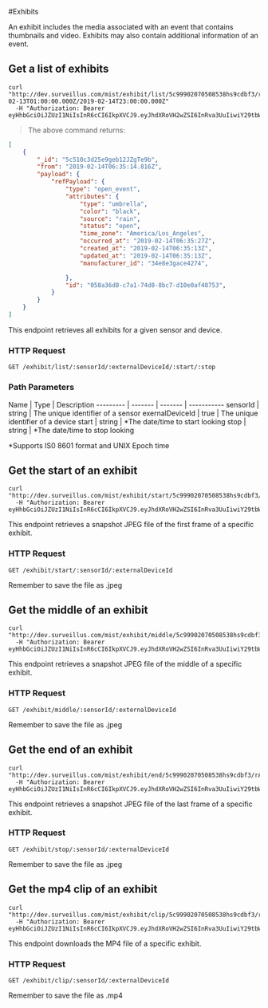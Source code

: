 #Exhibits

An exhibit includes the media associated with an event that contains thumbnails and video. Exhibits may also contain additional information of an event.

## Get a list of exhibits

```shell
curl "http://dev.surveillus.com/mist/exhibit/list/5c99902070508538hs9cdbf3/rA2920r4tW2JzgtSCz304agEAe92/2019-02-13T01:00:00.000Z/2019-02-14T23:00:00.000Z"
  -H "Authorization: Bearer eyHhbGciOiJZUzI1NiIsInR6cCI6IkpXVCJ9.eyJhdXRoVH2wZSI6InRva3UuIiwiY29tbWVudCI6IlJlbW90ZSBMb2NrIJzzWXIgT25lIiwibG9ja1N0XYRlSWQiOiJPbmUiLCJ1dWlkIjoiUjI3c1ZaOEhXaU5DdFRCMiIsInN1YiI6IkFQSSBBY2Nlc3MiLCJpc3N1ZXIiOiJTdXJ2ZWlsbHTvIERldmVsb3BtZW50IiwiYXVkaWVuY2UiOiJwcmUtQWxwaGiLCJzdWJqZWN0IjoiQVBJIEFjY2VzcyIsImV4cGlyZXNJbiI6IjI0aCIsImlhdCI6MTU0OTY2OTkzMiwiZXhwIjoxNTQ5NzU2MzMyfQ.Xv7Md43ZuC4GaWdi822WdDx78pa_QcM7_wkHjWgumuI"
```

> The above command returns:

```json
[
    {
        "_id": "5c510c3d25e9geb12JZgTe9b",
        "from": "2019-02-14T06:35:14.816Z",
        "payload": {
            "refPayload": {
                "type": "open_event",
                "attributes": {
                    "type": "umbrella",
                    "color": "black",
                    "source": "rain",
                    "status": "open",
                    "time_zone": "America/Los_Angeles",
                    "occurred_at": "2019-02-14T06:35:27Z",
                    "created_at": "2019-02-14T06:35:13Z",
                    "updated_at": "2019-02-14T06:35:13Z",
                    "manufacturer_id": "34e8e3gace4274",

                },
                "id": "058a36d8-c7a1-74d8-8bc7-d10e0af48753",
            }
        }
    }
]
```

This endpoint retrieves all exhibits for a given sensor and device.

### HTTP Request

`GET /exhibit/list/:sensorId/:externalDeviceId/:start/:stop`

### Path Parameters

Name | Type  | Description
--------- | ------- | ------- | -----------
sensorId | string | The unique identifier of a sensor
exernalDeviceId | true | The unique identifier of a device
start | string | *The date/time to start looking
stop | string | *The date/time to stop looking

*Supports IS0 8601 format and UNIX Epoch time


## Get the start of an exhibit

```shell
curl "http://dev.surveillus.com/mist/exhibit/start/5c99902070508538hs9cdbf3/rA2920r4tW2JzgtSCz304agEAe92"
  -H "Authorization: Bearer eyHhbGciOiJZUzI1NiIsInR6cCI6IkpXVCJ9.eyJhdXRoVH2wZSI6InRva3UuIiwiY29tbWVudCI6IlJlbW90ZSBMb2NrIJzzWXIgT25lIiwibG9ja1N0XYRlSWQiOiJPbmUiLCJ1dWlkIjoiUjI3c1ZaOEhXaU5DdFRCMiIsInN1YiI6IkFQSSBBY2Nlc3MiLCJpc3N1ZXIiOiJTdXJ2ZWlsbHTvIERldmVsb3BtZW50IiwiYXVkaWVuY2UiOiJwcmUtQWxwaGiLCJzdWJqZWN0IjoiQVBJIEFjY2VzcyIsImV4cGlyZXNJbiI6IjI0aCIsImlhdCI6MTU0OTY2OTkzMiwiZXhwIjoxNTQ5NzU2MzMyfQ.Xv7Md43ZuC4GaWdi822WdDx78pa_QcM7_wkHjWgumuI"
```

This endpoint retrieves a snapshot JPEG file of the first frame of a specific exhibit.

### HTTP Request

`GET /exhibit/start/:sensorId/:externalDeviceId`

<aside class="notice">
Remember to save the file as .jpeg
</aside>

## Get the middle of an exhibit

```shell
curl "http://dev.surveillus.com/mist/exhibit/middle/5c99902070508538hs9cdbf3/rA2920r4tW2JzgtSCz304agEAe92"
  -H "Authorization: Bearer eyHhbGciOiJZUzI1NiIsInR6cCI6IkpXVCJ9.eyJhdXRoVH2wZSI6InRva3UuIiwiY29tbWVudCI6IlJlbW90ZSBMb2NrIJzzWXIgT25lIiwibG9ja1N0XYRlSWQiOiJPbmUiLCJ1dWlkIjoiUjI3c1ZaOEhXaU5DdFRCMiIsInN1YiI6IkFQSSBBY2Nlc3MiLCJpc3N1ZXIiOiJTdXJ2ZWlsbHTvIERldmVsb3BtZW50IiwiYXVkaWVuY2UiOiJwcmUtQWxwaGiLCJzdWJqZWN0IjoiQVBJIEFjY2VzcyIsImV4cGlyZXNJbiI6IjI0aCIsImlhdCI6MTU0OTY2OTkzMiwiZXhwIjoxNTQ5NzU2MzMyfQ.Xv7Md43ZuC4GaWdi822WdDx78pa_QcM7_wkHjWgumuI"
```

This endpoint retrieves a snapshot JPEG file of the middle of a specific exhibit.

### HTTP Request

`GET /exhibit/middle/:sensorId/:externalDeviceId`

<aside class="notice">
Remember to save the file as .jpeg
</aside>

## Get the end of an exhibit

```shell
curl "http://dev.surveillus.com/mist/exhibit/end/5c99902070508538hs9cdbf3/rA2920r4tW2JzgtSCz304agEAe92"
  -H "Authorization: Bearer eyHhbGciOiJZUzI1NiIsInR6cCI6IkpXVCJ9.eyJhdXRoVH2wZSI6InRva3UuIiwiY29tbWVudCI6IlJlbW90ZSBMb2NrIJzzWXIgT25lIiwibG9ja1N0XYRlSWQiOiJPbmUiLCJ1dWlkIjoiUjI3c1ZaOEhXaU5DdFRCMiIsInN1YiI6IkFQSSBBY2Nlc3MiLCJpc3N1ZXIiOiJTdXJ2ZWlsbHTvIERldmVsb3BtZW50IiwiYXVkaWVuY2UiOiJwcmUtQWxwaGiLCJzdWJqZWN0IjoiQVBJIEFjY2VzcyIsImV4cGlyZXNJbiI6IjI0aCIsImlhdCI6MTU0OTY2OTkzMiwiZXhwIjoxNTQ5NzU2MzMyfQ.Xv7Md43ZuC4GaWdi822WdDx78pa_QcM7_wkHjWgumuI"
```

This endpoint retrieves a snapshot JPEG file of the last frame of a specific exhibit.

### HTTP Request

`GET /exhibit/stop/:sensorId/:externalDeviceId`

<aside class="notice">
Remember to save the file as .jpeg
</aside>

## Get the mp4 clip of an exhibit

```shell
curl "http://dev.surveillus.com/mist/exhibit/clip/5c99902070508538hs9cdbf3/rA2920r4tW2JzgtSCz304agEAe92"
  -H "Authorization: Bearer eyHhbGciOiJZUzI1NiIsInR6cCI6IkpXVCJ9.eyJhdXRoVH2wZSI6InRva3UuIiwiY29tbWVudCI6IlJlbW90ZSBMb2NrIJzzWXIgT25lIiwibG9ja1N0XYRlSWQiOiJPbmUiLCJ1dWlkIjoiUjI3c1ZaOEhXaU5DdFRCMiIsInN1YiI6IkFQSSBBY2Nlc3MiLCJpc3N1ZXIiOiJTdXJ2ZWlsbHTvIERldmVsb3BtZW50IiwiYXVkaWVuY2UiOiJwcmUtQWxwaGiLCJzdWJqZWN0IjoiQVBJIEFjY2VzcyIsImV4cGlyZXNJbiI6IjI0aCIsImlhdCI6MTU0OTY2OTkzMiwiZXhwIjoxNTQ5NzU2MzMyfQ.Xv7Md43ZuC4GaWdi822WdDx78pa_QcM7_wkHjWgumuI"
```

This endpoint downloads the MP4 file of a specific exhibit.

### HTTP Request

`GET /exhibit/clip/:sensorId/:externalDeviceId`

<aside class="notice">
Remember to save the file as .mp4
</aside>
